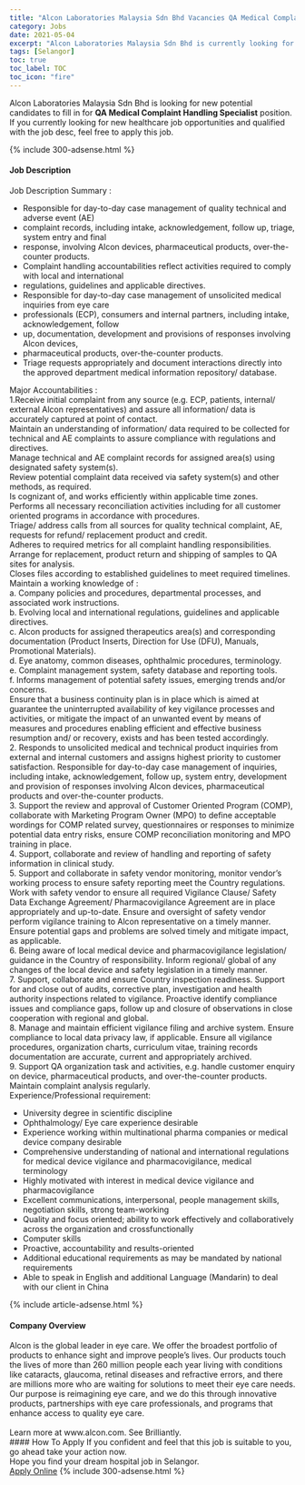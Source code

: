 ```yaml
---
title: "Alcon Laboratories Malaysia Sdn Bhd Vacancies QA Medical Complaint Handling Specialist" 
category: Jobs 
date: 2021-05-04 
excerpt: "Alcon Laboratories Malaysia Sdn Bhd is currently looking for suitable person to fill in the QA Medical Complaint Handling Specialist which positioned at Selangor" 
tags: [Selangor] 
toc: true 
toc_label: TOC 
toc_icon: "fire" 
--- 
```


<p>Alcon Laboratories Malaysia Sdn Bhd is looking for new potential candidates to fill in for <b>QA Medical Complaint Handling Specialist</b> position. If you currently looking for new healthcare job opportunities and qualified with the job desc, feel free to apply this job.
</p>{% include 300-adsense.html %} 
<div><div><h4>Job Description</h4></div><div><div><span><div><div>Job Description Summary :</div><ul><li>Responsible for day-to-day case management of quality technical and adverse event (AE)</li><li>complaint records, including intake, acknowledgement, follow up, triage, system entry and final</li><li>response, involving Alcon devices, pharmaceutical products, over-the-counter products.</li><li>Complaint handling accountabilities reflect activities required to comply with local and international</li><li>regulations, guidelines and applicable directives.</li><li>Responsible for day-to-day case management of unsolicited medical inquiries from eye care</li><li>professionals (ECP), consumers and internal partners, including intake, acknowledgement, follow</li><li>up, documentation, development and provisions of responses involving Alcon devices,</li><li>pharmaceutical products, over-the-counter products.</li><li>Triage requests appropriately and document interactions directly into the approved department medical information repository/ database.</li></ul><div>Major Accountabilities :</div><div><div>1.Receive initial complaint from any source (e.g. ECP, patients, internal/ external Alcon representatives) and assure all information/ data is accurately captured at point of contact.<br>Maintain an understanding of information/ data required to be collected for technical and AE complaints to assure compliance with regulations and directives.<br>Manage technical and AE complaint records for assigned area(s) using designated safety system(s).<br>Review potential complaint data received via safety system(s) and other methods, as required.<br>Is cognizant of, and works efficiently within applicable time zones.<br>Performs all necessary reconciliation activities including for all customer oriented programs in accordance with procedures.<br>Triage/ address calls from all sources for quality technical complaint, AE, requests for refund/ replacement product and credit.<br>Adheres to required metrics for all complaint handling responsibilities.<br>Arrange for replacement, product return and shipping of samples to QA sites for analysis.<br>Closes files according to established guidelines to meet required timelines.<br>Maintain a working knowledge of :<br>a. Company policies and procedures, departmental processes, and associated work instructions.<br>b. Evolving local and international regulations, guidelines and applicable directives.<br>c. Alcon products for assigned therapeutics area(s) and corresponding documentation (Product Inserts, Direction for Use (DFU), Manuals, Promotional Materials).<br>d. Eye anatomy, common diseases, ophthalmic procedures, terminology.<br>e. Complaint management system, safety database and reporting tools.<br>f. Informs management of potential safety issues, emerging trends and/or concerns.<br>Ensure that a business continuity plan is in place which is aimed at guarantee the uninterrupted availability of key vigilance processes and activities, or mitigate the impact of an unwanted event by means of measures and procedures enabling efficient and effective business resumption and/ or recovery, exists and has been tested accordingly.</div><div>2. Responds to unsolicited medical and technical product inquiries from external and internal customers and assigns highest priority to customer satisfaction. Responsible for day-to-day case management of inquiries, including intake, acknowledgement, follow up, system entry, development and provision of responses involving Alcon devices, pharmaceutical products and over-the-counter products.<div>3. Support the review and approval of Customer Oriented Program (COMP), collaborate with Marketing Program Owner (MPO) to define acceptable wordings for COMP related survey, questionnaires or responses to minimize potential data entry risks, ensure COMP reconciliation monitoring and MPO training in place.</div><div>4. Support, collaborate and review of handling and reporting of safety information in clinical study.</div><div>5. Support and collaborate in safety vendor monitoring, monitor vendor&#8217;s working process to ensure safety reporting meet the Country regulations. Work with safety vendor to ensure all required Vigilance Clause/ Safety Data Exchange Agreement/ Pharmacovigilance Agreement are in place appropriately and up-to-date. Ensure and oversight of safety vendor perform vigilance training to Alcon representative on a timely manner. Ensure potential gaps and problems are solved timely and mitigate impact, as applicable.</div><div>6. Being aware of local medical device and pharmacovigilance legislation/ guidance in the Country of responsibility. Inform regional/ global of any changes of the local device and safety legislation in a timely manner.</div><div>7. Support, collaborate and ensure Country inspection readiness. Support for and close out of audits, corrective plan, investigation and health authority inspections related to vigilance. Proactive identify compliance issues and compliance gaps, follow up and closure of observations in close cooperation with regional and global.</div><div>8. Manage and maintain efficient vigilance filing and archive system. Ensure compliance to local data privacy law, if applicable. Ensure all vigilance procedures, organization charts, curriculum vitae, training records documentation are accurate, current and appropriately archived.</div><div>9. Support QA organization task and activities, e.g. handle customer enquiry on device, pharmaceutical products, and over-the-counter products. Maintain complaint analysis regularly.</div><div><div>Experience/Professional requirement:</div><ul><li>University degree in scientific discipline</li><li>Ophthalmology/ Eye care experience desirable</li><li>Experience working within multinational pharma companies or medical device company desirable</li><li>Comprehensive understanding of national and international regulations for medical device vigilance and pharmacovigilance, medical terminology</li><li>Highly motivated with interest in medical device vigilance and pharmacovigilance</li><li>Excellent communications, interpersonal, people management skills, negotiation skills, strong team-working</li><li>Quality and focus oriented; ability to work effectively and collaboratively across the organization and crossfunctionally</li><li>Computer skills</li><li>Proactive, accountability and results-oriented</li><li>Additional educational requirements as may be mandated by national requirements</li><li>Able to speak in English and additional Language (Mandarin) to deal with our client in China</li></ul></div></div></div></div></span></div></div></div> 
{% include article-adsense.html %} 
<div><div><h4>Company Overview</h4></div><div><div><span><div><div>
	Alcon is the global leader in eye care. We offer the broadest portfolio of products to enhance sight and improve people&#8217;s lives. Our products touch the lives of more than 260 million people each year living with conditions like cataracts, glaucoma, retinal diseases and refractive errors, and there are millions more who are waiting for solutions to meet their eye care needs. Our purpose is reimagining eye care, and we do this through innovative products, partnerships with eye care professionals, and programs that enhance access to quality eye care.</div>
<div>
<br>
	Learn more at www.alcon.com. See Brilliantly.</div></div></span></div></div></div> 
#### How To Apply 
If you confident and feel that this job is suitable to you, go ahead take your action now. <br/> 
Hope you find your dream hospital job in Selangor. <br/> 
<a href="https://www.jobstreet.com.my/en/job/qa-medical-complaint-handling-specialist-4556334?jobId=jobstreet-my-job-4556334" class="btn btn--warning" target="_blank" rel="nofollow noopenner">Apply Online</a> 
{% include 300-adsense.html %} 